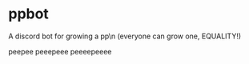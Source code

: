 # ppbot
A discord bot for growing a pp\n
(everyone can grow one, EQUALITY!)

peepee
peeepeee
peeeepeeee
